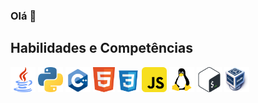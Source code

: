 ### Olá 👋

## Habilidades e Competências

<img src="images/logo_java.png" alt="Java" width="40"> <img src="images/logo_python.png" alt="Python" width="40"> <img src="images/logo_cpp.png" alt="C++" width="40"> <img src="images/logo_html5.png" alt="HTML5" width="35"> <img src="images/logo_css.png" alt="CSS" width="35"> <img src="images/logo_javascript.png" alt="JavaScript" width="40"> <img src="images/logo_linux.png" alt="Linux" width="40"> <img src="images/logo_bash.png" alt="Bash Script" width="40"> <img src="images/logo_virtualbox.png" alt="Oracle VM Virtualbox" width="40">

<!--

- 🔭 I’m currently working on ...
- 🌱 I’m currently learning ...
- 👯 I’m looking to collaborate on ...
- 📫 How to reach me: ...
-->
